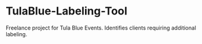 # TulaBlue-Labeling-Tool
Freelance project for Tula Blue Events. Identifies clients requiring additional labeling. 
